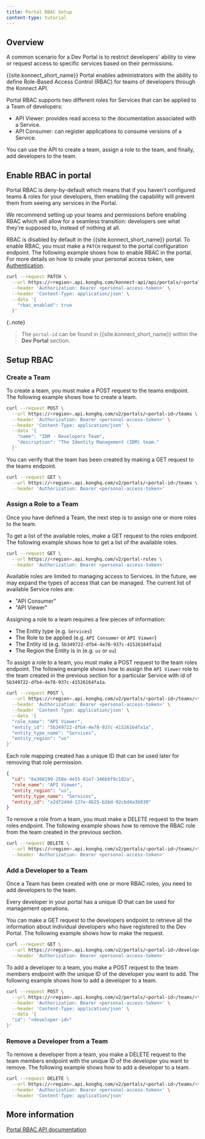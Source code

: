 ```yaml
---
title: Portal RBAC Setup
content-type: tutorial
---
```


## Overview

A common scenario for a Dev Portal is to restrict developers' ability to view or request access to specific services based on their permissions.

{{site.konnect_short_name}} Portal enables administrators with the ability to define Role-Based Access Control (RBAC) for teams of developers through the Konnect API.

Portal RBAC supports two different roles for Services that can be applied to a Team of developers:

* API Viewer: provides read access to the documentation associated with a Service.
* API Consumer: can register applications to consume versions of a Service.

You can use the API to create a team, assign a role to the team, and finally, add developers to the team.

## Enable RBAC in portal

Portal RBAC is deny-by-default which means that if you haven't configured teams & roles for your developers, then enabling the capability will prevent them from seeing any services in the Portal.

We recommend setting up your teams and permissions before enabling RBAC which will allow for a seamless transition: developers see what they're supposed to, instead of nothing at all.

RBAC is disabled by default in the {{site.konnect_short_name}} portal. To enable RBAC, you must make a `PATCH` request to the portal configuration endpoint. The following example shows how to enable RBAC in the portal. For more details on how to create your personal access token, see [Authentication](/konnect/api/#authentication). 

```bash
curl --request PATCH \
  --url https://<region>.api.konghq.com/konnect-api/api/portals/<portal-id> \
  --header 'Authorization: Bearer <personal-access-token>' \
  --header 'Content-Type: application/json' \
  --data '{
    "rbac_enabled": true
  }'
```

{:.note}
> The `portal-id` can be found in {{site.konnect_short_name}} within the **Dev Portal** section. 

## Setup RBAC

### Create a Team

To create a team, you must make a POST request to the teams endpoint. The following example shows how to create a team.

```bash
curl --request POST \
  --url https://<region>.api.konghq.com/v2/portals/<portal-id>/teams \
  --header 'Authorization: Bearer <personal-access-token>' \
  --header 'Content-Type: application/json' \
  --data '{
    "name": "IDM - Developers Team",
    "description": "The Identity Management (IDM) team."
  }'
```

You can verify that the team has been created by making a GET request to the teams endpoint.

```bash
curl --request GET \
  --url https://<region>.api.konghq.com/v2/portals/<portal-id>/teams \
  --header 'Authorization: Bearer <personal-access-token>'
```

### Assign a Role to a Team

Once you have defined a Team, the next step is to assign one or more roles to the team.

To get a list of the available roles, make a GET request to the roles endpoint. The following example shows how to get a list of the available roles.

```bash
curl --request GET \
  --url https://<region>.api.konghq.com/v2/portal-roles \
  --header 'Authorization: Bearer <personal-access-token>'
```

Available roles are limited to managing access to Services. In the future, we may expand the types of access that can be managed. The current list of available Service roles are:

* "API Consumer"
* "API Viewer"

Assigning a role to a team requires a few pieces of information:

* The Entity type (e.g. `Services`)
* The Role to be applied (e.g. `API Consumer` or `API Viewer`)
* The Entity id (e.g. `5b349722-dfb4-4e78-937c-41526164fa1a`)
* The Region the Entity is in (e.g. `us` or `eu`)

To assign a role to a team, you must make a POST request to the team roles endpoint. The following example shows how to assign the `API Viewer` role to the team created in the previous section for a particular Service with id of `5b349722-dfb4-4e78-937c-41526164fa1a`.

```bash
curl --request POST \
  --url https://<region>.api.konghq.com/v2/portals/<portal-id>/teams/<team-id>/assigned-roles \
  --header 'Authorization: Bearer <personal-access-token>' \
  --header 'Content-Type: application/json' \
  --data '{
  "role_name": "API Viewer",
  "entity_id": "5b349722-dfb4-4e78-937c-41526164fa1a",
  "entity_type_name": "Services",
  "entity_region": "us"
}'
```

Each role mapping created has a unique ID that can be used later for removing that role permission.

```json
{
  "id": "8a368199-258e-4e55-81e7-346bbf9c182a",
  "role_name": "API Viewer",
  "entity_region": "us",
  "entity_type_name": "Services",
  "entity_id": "a2df2d4d-127e-4625-b26d-92cbd4a3b930"
}
```

To remove a role from a team, you must make a DELETE request to the team roles endpoint. The following example shows how to remove the RBAC role from the team created in the previous section.

```bash
curl --request DELETE \
  --url https://<region>.api.konghq.com/v2/portals/<portal-id>/teams/<team-id>/assigned-roles/<role-id> \
  --header 'Authorization: Bearer <personal-access-token>'
```

### Add a Developer to a Team

Once a Team has been created with one or more RBAC roles, you need to add developers to the team.

Every developer in your portal has a unique ID that can be used for management operations.

You can make a GET request to the developers endpoint to retrieve all the information about individual developers who have registered to the Dev Portal. The following example shows how to make the request.

```bash
curl --request GET \
  --url https://<region>.api.konghq.com/v2/portals/<portal-id>/developers \
  --header 'Authorization: Bearer <personal-access-token>'
```

To add a developer to a team, you make a POST request to the team members endpoint with the unique ID of the developer you want to add. The following example shows how to add a developer to a team.

```bash
curl --request POST \
  --url https://<region>.api.konghq.com/v2/portals/<portal-id>/teams/<team-id>/developers \
  --header 'Authorization: Bearer <personal-access-token>' \
  --header 'Content-Type: application/json' \
  --data '{
  "id": "<developer-id>"
}'
```

### Remove a Developer from a Team

To remove a developer from a team, you make a DELETE request to the team members endpoint with the unique ID of the developer you want to remove. The following example shows how to add a developer to a team.

```bash
curl --request DELETE \
  --url https://<region>.api.konghq.com/v2/portals/<portal-id>/teams/<team-id>/developers/<developer-id> \
  --header 'Authorization: Bearer <personal-access-token>' \
  --header 'Content-Type: application/json'
```

## More information
[Portal RBAC API documentation](/konnect/api/portal-rbac/v2/)
